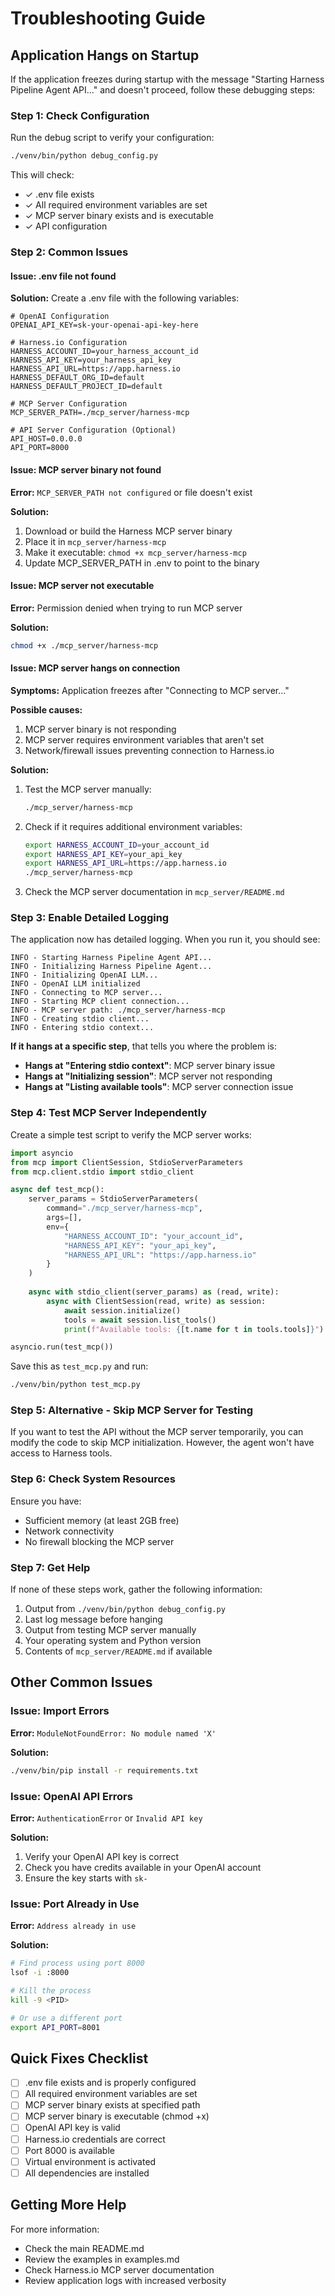 # Troubleshooting Guide

## Application Hangs on Startup

If the application freezes during startup with the message "Starting Harness Pipeline Agent API..." and doesn't proceed, follow these debugging steps:

### Step 1: Check Configuration

Run the debug script to verify your configuration:

```bash
./venv/bin/python debug_config.py
```

This will check:
- ✓ .env file exists
- ✓ All required environment variables are set
- ✓ MCP server binary exists and is executable
- ✓ API configuration

### Step 2: Common Issues

#### Issue: .env file not found

**Solution:** Create a .env file with the following variables:

```env
# OpenAI Configuration
OPENAI_API_KEY=sk-your-openai-api-key-here

# Harness.io Configuration
HARNESS_ACCOUNT_ID=your_harness_account_id
HARNESS_API_KEY=your_harness_api_key
HARNESS_API_URL=https://app.harness.io
HARNESS_DEFAULT_ORG_ID=default
HARNESS_DEFAULT_PROJECT_ID=default

# MCP Server Configuration
MCP_SERVER_PATH=./mcp_server/harness-mcp

# API Server Configuration (Optional)
API_HOST=0.0.0.0
API_PORT=8000
```

#### Issue: MCP server binary not found

**Error:** `MCP_SERVER_PATH not configured` or file doesn't exist

**Solution:**
1. Download or build the Harness MCP server binary
2. Place it in `mcp_server/harness-mcp`
3. Make it executable: `chmod +x mcp_server/harness-mcp`
4. Update MCP_SERVER_PATH in .env to point to the binary

#### Issue: MCP server not executable

**Error:** Permission denied when trying to run MCP server

**Solution:**
```bash
chmod +x ./mcp_server/harness-mcp
```

#### Issue: MCP server hangs on connection

**Symptoms:** Application freezes after "Connecting to MCP server..."

**Possible causes:**
1. MCP server binary is not responding
2. MCP server requires environment variables that aren't set
3. Network/firewall issues preventing connection to Harness.io

**Solution:**
1. Test the MCP server manually:
   ```bash
   ./mcp_server/harness-mcp
   ```
   
2. Check if it requires additional environment variables:
   ```bash
   export HARNESS_ACCOUNT_ID=your_account_id
   export HARNESS_API_KEY=your_api_key
   export HARNESS_API_URL=https://app.harness.io
   ./mcp_server/harness-mcp
   ```

3. Check the MCP server documentation in `mcp_server/README.md`

### Step 3: Enable Detailed Logging

The application now has detailed logging. When you run it, you should see:

```
INFO - Starting Harness Pipeline Agent API...
INFO - Initializing Harness Pipeline Agent...
INFO - Initializing OpenAI LLM...
INFO - OpenAI LLM initialized
INFO - Connecting to MCP server...
INFO - Starting MCP client connection...
INFO - MCP server path: ./mcp_server/harness-mcp
INFO - Creating stdio client...
INFO - Entering stdio context...
```

**If it hangs at a specific step**, that tells you where the problem is:

- **Hangs at "Entering stdio context"**: MCP server binary issue
- **Hangs at "Initializing session"**: MCP server not responding
- **Hangs at "Listing available tools"**: MCP server connection issue

### Step 4: Test MCP Server Independently

Create a simple test script to verify the MCP server works:

```python
import asyncio
from mcp import ClientSession, StdioServerParameters
from mcp.client.stdio import stdio_client

async def test_mcp():
    server_params = StdioServerParameters(
        command="./mcp_server/harness-mcp",
        args=[],
        env={
            "HARNESS_ACCOUNT_ID": "your_account_id",
            "HARNESS_API_KEY": "your_api_key",
            "HARNESS_API_URL": "https://app.harness.io"
        }
    )
    
    async with stdio_client(server_params) as (read, write):
        async with ClientSession(read, write) as session:
            await session.initialize()
            tools = await session.list_tools()
            print(f"Available tools: {[t.name for t in tools.tools]}")

asyncio.run(test_mcp())
```

Save this as `test_mcp.py` and run:
```bash
./venv/bin/python test_mcp.py
```

### Step 5: Alternative - Skip MCP Server for Testing

If you want to test the API without the MCP server temporarily, you can modify the code to skip MCP initialization. However, the agent won't have access to Harness tools.

### Step 6: Check System Resources

Ensure you have:
- Sufficient memory (at least 2GB free)
- Network connectivity
- No firewall blocking the MCP server

### Step 7: Get Help

If none of these steps work, gather the following information:

1. Output from `./venv/bin/python debug_config.py`
2. Last log message before hanging
3. Output from testing MCP server manually
4. Your operating system and Python version
5. Contents of `mcp_server/README.md` if available

## Other Common Issues

### Issue: Import Errors

**Error:** `ModuleNotFoundError: No module named 'X'`

**Solution:**
```bash
./venv/bin/pip install -r requirements.txt
```

### Issue: OpenAI API Errors

**Error:** `AuthenticationError` or `Invalid API key`

**Solution:**
1. Verify your OpenAI API key is correct
2. Check you have credits available in your OpenAI account
3. Ensure the key starts with `sk-`

### Issue: Port Already in Use

**Error:** `Address already in use`

**Solution:**
```bash
# Find process using port 8000
lsof -i :8000

# Kill the process
kill -9 <PID>

# Or use a different port
export API_PORT=8001
```

## Quick Fixes Checklist

- [ ] .env file exists and is properly configured
- [ ] All required environment variables are set
- [ ] MCP server binary exists at specified path
- [ ] MCP server binary is executable (chmod +x)
- [ ] OpenAI API key is valid
- [ ] Harness.io credentials are correct
- [ ] Port 8000 is available
- [ ] Virtual environment is activated
- [ ] All dependencies are installed

## Getting More Help

For more information:
- Check the main README.md
- Review the examples in examples.md
- Check Harness.io MCP server documentation
- Review application logs with increased verbosity


